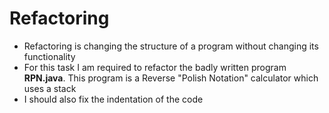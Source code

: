 # Refactoring

* Refactoring is changing the structure of a program without changing its functionality
* For this task I am required to refactor the badly written program **RPN.java**. This program is a Reverse "Polish Notation" calculator which uses a stack
* I should also fix the indentation of the code

